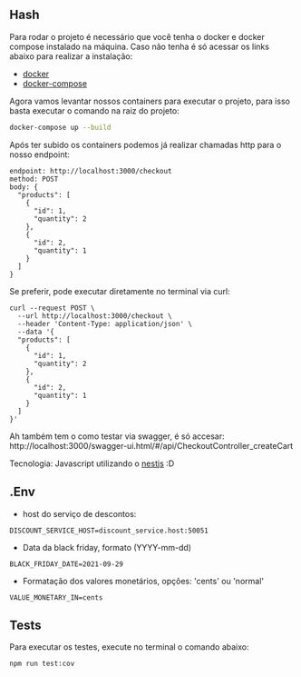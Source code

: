 ## Hash

Para rodar o projeto é necessário que você tenha o docker e docker compose instalado na máquina. Caso não tenha é só acessar os links abaixo para realizar a instalação:

- [docker](https://docs.docker.com/get-docker/)
- [docker-compose](https://docs.docker.com/compose/install/)

Agora vamos levantar nossos containers para executar o projeto, para isso basta executar o comando na raiz do projeto:

```sh
docker-compose up --build
```

Após ter subido os containers podemos já realizar chamadas http para o nosso endpoint:

```
endpoint: http://localhost:3000/checkout
method: POST
body: {
  "products": [
    {
      "id": 1,
      "quantity": 2
    },
    {
      "id": 2,
      "quantity": 1
    }
  ]
}

```

Se preferir, pode executar diretamente no terminal via curl:

```
curl --request POST \
  --url http://localhost:3000/checkout \
  --header 'Content-Type: application/json' \
  --data '{
  "products": [
    {
      "id": 1,
      "quantity": 2
    },
    {
      "id": 2,
      "quantity": 1
    }
  ]
}'
```

Ah também tem o como testar via swagger, é só accesar:
http://localhost:3000/swagger-ui.html/#/api/CheckoutController_createCart

Tecnologia:
Javascript utilizando o [nestjs](https://github.com/nestjs/nest) :D

## .Env

- host do serviço de descontos:

```
DISCOUNT_SERVICE_HOST=discount_service.host:50051
```

- Data da black friday, formato (YYYY-mm-dd)

```
BLACK_FRIDAY_DATE=2021-09-29
```

- Formatação dos valores monetários, opções: 'cents' ou 'normal'

```
VALUE_MONETARY_IN=cents
```

## Tests

Para executar os testes, execute no terminal o comando abaixo:

```
npm run test:cov
```
